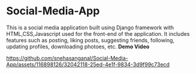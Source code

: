 # Social-Media-App
This is a social media application built using Django framework with HTML,CSS,Javascript used for the front-end of the application.
It includes features such as posting, liking posts, suggesting friends, following, updating profiles, downloading photoes, etc.
**Demo Video**


https://github.com/snehasanganal/Social-Media-App/assets/116898126/32042118-25ed-4e1f-9834-3d9f99c73ecd

